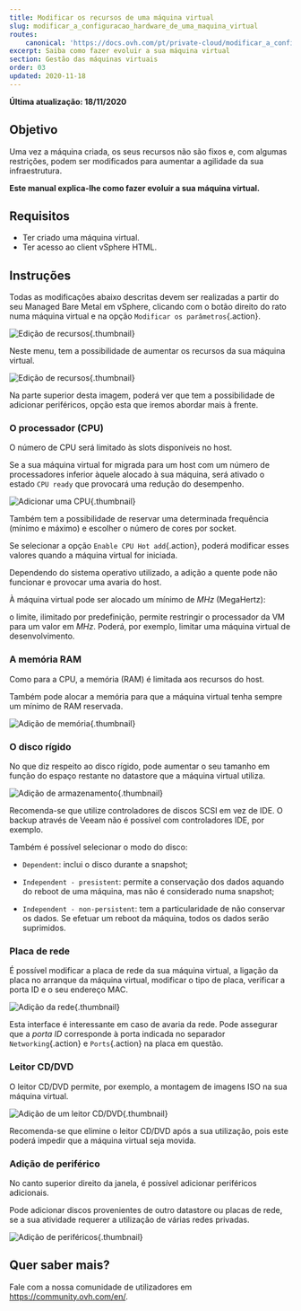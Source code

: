 ```yaml
---
title: Modificar os recursos de uma máquina virtual
slug: modificar_a_configuracao_hardware_de_uma_maquina_virtual
routes:
    canonical: 'https://docs.ovh.com/pt/private-cloud/modificar_a_configuracao_hardware_de_uma_maquina_virtual/'
excerpt: Saiba como fazer evoluir a sua máquina virtual
section: Gestão das máquinas virtuais
order: 03
updated: 2020-11-18
---
```


**Última atualização: 18/11/2020**

## Objetivo

Uma vez a máquina criada, os seus recursos não são fixos e, com algumas restrições, podem ser modificados para aumentar a agilidade da sua infraestrutura.

**Este manual explica-lhe como fazer evoluir a sua máquina virtual.**


## Requisitos

- Ter criado uma máquina virtual.
- Ter acesso ao client vSphere HTML.


## Instruções


Todas as modificações abaixo descritas devem ser realizadas a partir do seu Managed Bare Metal em vSphere, clicando com o botão direito do rato numa máquina virtual e na opção `Modificar os parâmetros`{.action}.

![Edição de recursos](images/hardware01.png){.thumbnail}

Neste menu, tem a possibilidade de aumentar os recursos da sua máquina virtual. 

![Edição de recursos](images/hardware02.png){.thumbnail}

Na parte superior desta imagem, poderá ver que tem a possibilidade de adicionar periféricos, opção esta que iremos abordar mais à frente.


### O processador (CPU)

O número de CPU será limitado às slots disponíveis no host.

Se a sua máquina virtual for migrada para um host com um número de processadores inferior àquele alocado à sua máquina, será ativado o estado `CPU ready` que provocará uma redução do desempenho.

![Adicionar uma CPU](images/hardware03.png){.thumbnail}

Também tem a possibilidade de reservar uma determinada frequência (mínimo e máximo) e escolher o número de cores por socket.

Se selecionar a opção `Enable CPU Hot add`{.action}, poderá modificar esses valores quando a máquina virtual for iniciada.

Dependendo do sistema operativo utilizado, a adição a quente pode não funcionar e provocar uma avaria do host.

À máquina virtual pode ser alocado um mínimo de *MHz* (MegaHertz):

o limite, ilimitado por predefinição, permite restringir o processador da VM para um valor em *MHz*. Poderá, por exemplo, limitar uma máquina virtual de desenvolvimento.


### A memória RAM

Como para a CPU, a memória (RAM) é limitada aos recursos do host.

Também pode alocar a memória para que a máquina virtual tenha sempre um mínimo de RAM reservada.

![Adição de memória](images/hardware04.png){.thumbnail}


### O disco rígido

No que diz respeito ao disco rígido, pode aumentar o seu tamanho em função do espaço restante no datastore que a máquina virtual utiliza.

![Adição de armazenamento](images/hardware05.png){.thumbnail}

Recomenda-se que utilize controladores de discos SCSI em vez de IDE. O backup através de Veeam não é possível com controladores IDE, por exemplo.

Também é possível selecionar o modo do disco:

- `Dependent`: inclui o disco durante a snapshot;

- `Independent - presistent`: permite a conservação dos dados aquando do reboot de uma máquina, mas não é considerado numa snapshot;

- `Independent - non-persistent`: tem a particularidade de não conservar os dados. Se efetuar um reboot da máquina, todos os dados serão suprimidos.


### Placa de rede

É possível modificar a placa de rede da sua máquina virtual, a ligação da placa no arranque da máquina virtual, modificar o tipo de placa, verificar a porta ID e o seu endereço MAC.

![Adição da rede](images/hardware06.png){.thumbnail}

Esta interface é interessante em caso de avaria da rede. Pode assegurar que a *porta ID* corresponde à porta indicada no separador `Networking`{.action} e `Ports`{.action} na placa em questão.


### Leitor CD/DVD

O leitor CD/DVD permite, por exemplo, a montagem de imagens ISO na sua máquina virtual.

![Adição de um leitor CD/DVD](images/hardware07.png){.thumbnail}

Recomenda-se que elimine o leitor CD/DVD após a sua utilização, pois este poderá impedir que a máquina virtual seja movida.


### Adição de periférico

No canto superior direito da janela, é possível adicionar periféricos adicionais.

Pode adicionar discos provenientes de outro datastore ou placas de rede, se a sua atividade requerer a utilização de várias redes privadas.

![Adição de periféricos](images/hardware08.png){.thumbnail}

## Quer saber mais?

Fale com a nossa comunidade de utilizadores em <https://community.ovh.com/en/>.
